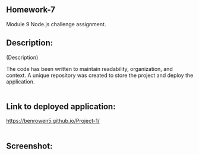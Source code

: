 ## Homework-7
Module 9 Node.js challenge assignment.

## Description:</br>
(Description)

The code has been written to maintain readability, organization, and context. A unique repository was created to store the project and deploy the application.</br></br>

## Link to deployed application:</br>
https://benrowen5.github.io/Project-1/ </br></br>

## Screenshot:</br>
<!-- ![Project1AppSS](https://user-images.githubusercontent.com/79202800/136855881-17444510-d411-49ef-892f-9ca20dc2a501.PNG) -->